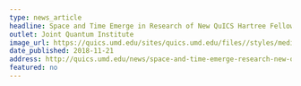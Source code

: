 ```yaml
---
type: news_article
headline: Space and Time Emerge in Research of New QuICS Hartree Fellow
outlet: Joint Quantum Institute
image_url: https://quics.umd.edu/sites/quics.umd.edu/files//styles/medium/public/Cao%2C%20Charles.jpeg?itok=6mojyHZw
date_published: 2018-11-21
address: http://quics.umd.edu/news/space-and-time-emerge-research-new-quics-hartree-fellow
featured: no
---
```

